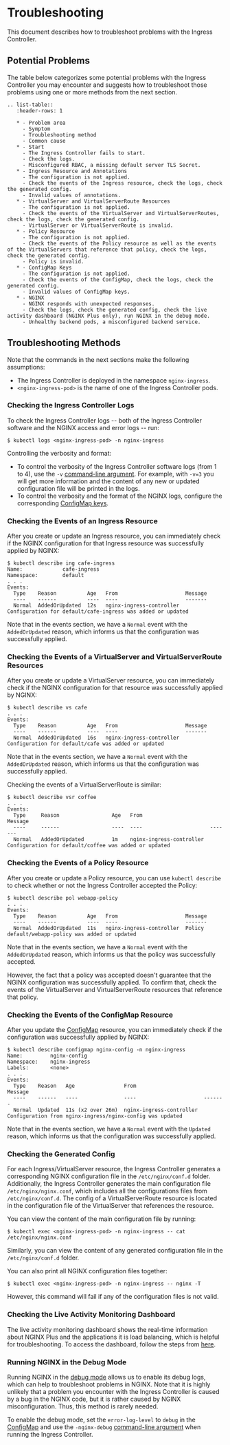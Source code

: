 # Troubleshooting

This document describes how to troubleshoot problems with the Ingress Controller.

## Potential Problems

The table below categorizes some potential problems with the Ingress Controller you may encounter and suggests how to troubleshoot those problems using one or more methods from the next section.

```eval_rst
.. list-table::
   :header-rows: 1

   * - Problem area
     - Symptom
     - Troubleshooting method
     - Common cause
   * - Start
     - The Ingress Controller fails to start.
     - Check the logs.
     - Misconfigured RBAC, a missing default server TLS Secret.
   * - Ingress Resource and Annotations
     - The configuration is not applied.
     - Check the events of the Ingress resource, check the logs, check the generated config.
     - Invalid values of annotations.
   * - VirtualServer and VirtualServerRoute Resources
     - The configuration is not applied.
     - Check the events of the VirtualServer and VirtualServerRoutes, check the logs, check the generated config.
     - VirtualServer or VirtualServerRoute is invalid.
   * - Policy Resource
     - The configuration is not applied.
     - Check the events of the Policy resource as well as the events of the VirtualServers that reference that policy, check the logs, check the generated config.
     - Policy is invalid.
   * - ConfigMap Keys
     - The configuration is not applied.
     - Check the events of the ConfigMap, check the logs, check the generated config. 
     - Invalid values of ConfigMap keys.
   * - NGINX
     - NGINX responds with unexpected responses.
     - Check the logs, check the generated config, check the live activity dashboard (NGINX Plus only), run NGINX in the debug mode.
     - Unhealthy backend pods, a misconfigured backend service. 
```

## Troubleshooting Methods

Note that the commands in the next sections make the following assumptions:
* The Ingress Controller is deployed in the namespace `nginx-ingress`.
* `<nginx-ingress-pod>` is the name of one of the Ingress Controller pods.

### Checking the Ingress Controller Logs

To check the Ingress Controller logs -- both of the Ingress Controller software and the NGINX access and error logs -- run:
```
$ kubectl logs <nginx-ingress-pod> -n nginx-ingress
```

Controlling the verbosity and format:
* To control the verbosity of the Ingress Controller software logs (from 1 to 4), use the `-v` [command-line argument](/nginx-ingress-controller/configuration/global-configuration/command-line-arguments). For example, with `-v=3` you will get more information and the content of any new or updated configuration file will be printed in the logs.
* To control the verbosity and the format of the NGINX logs, configure the corresponding [ConfigMap keys](/nginx-ingress-controller/configuration/global-configuration/configmap-resource).

### Checking the Events of an Ingress Resource

After you create or update an Ingress resource, you can immediately check if the NGINX configuration for that Ingress resource was successfully applied by NGINX:
```
$ kubectl describe ing cafe-ingress
Name:             cafe-ingress
Namespace:        default
. . .
Events:
  Type    Reason          Age   From                      Message
  ----    ------          ----  ----                      -------
  Normal  AddedOrUpdated  12s   nginx-ingress-controller  Configuration for default/cafe-ingress was added or updated
```
Note that in the events section, we have a `Normal` event with the `AddedOrUpdated` reason, which informs us that the configuration was successfully applied.

### Checking the Events of a VirtualServer and VirtualServerRoute Resources

After you create or update a VirtualServer resource, you can immediately check if the NGINX configuration for that  resource was successfully applied by NGINX:
```
$ kubectl describe vs cafe
. . .
Events:
  Type    Reason          Age   From                      Message
  ----    ------          ----  ----                      -------
  Normal  AddedOrUpdated  16s   nginx-ingress-controller  Configuration for default/cafe was added or updated
```
Note that in the events section, we have a `Normal` event with the `AddedOrUpdated` reason, which informs us that the configuration was successfully applied.

Checking the events of a VirtualServerRoute is similar:
```
$ kubectl describe vsr coffee 
. . .
Events:
  Type     Reason                 Age   From                      Message
  ----     ------                 ----  ----                      -------
  Normal   AddedOrUpdated         1m    nginx-ingress-controller  Configuration for default/coffee was added or updated
```

### Checking the Events of a Policy Resource

After you create or update a Policy resource, you can use `kubectl describe` to check whether or not the Ingress Controller accepted the Policy:
```
$ kubectl describe pol webapp-policy
. . .
Events:
  Type    Reason          Age   From                      Message
  ----    ------          ----  ----                      -------
  Normal  AddedOrUpdated  11s   nginx-ingress-controller  Policy default/webapp-policy was added or updated
```
Note that in the events section, we have a `Normal` event with the `AddedOrUpdated` reason, which informs us that the policy was successfully accepted.

However, the fact that a policy was accepted doesn't guarantee that the NGINX configuration was successfully applied. To confirm that, check the events of the VirtualServer and VirtualServerRoute resources that reference that policy.

### Checking the Events of the ConfigMap Resource

After you update the [ConfigMap](/nginx-ingress-controller/configuration/global-configuration/configmap-resource) resource, you can immediately check if the configuration was successfully applied by NGINX:
```
$ kubectl describe configmap nginx-config -n nginx-ingress
Name:         nginx-config
Namespace:    nginx-ingress
Labels:       <none>
. . .
Events:
  Type    Reason   Age                From                      Message
  ----    ------   ----               ----                      -------
  Normal  Updated  11s (x2 over 26m)  nginx-ingress-controller  Configuration from nginx-ingress/nginx-config was updated
```
Note that in the events section, we have a `Normal` event with the `Updated` reason, which informs us that the configuration was successfully applied.

### Checking the Generated Config

For each Ingress/VirtualServer resource, the Ingress Controller generates a corresponding NGINX configuration file in the `/etc/nginx/conf.d` folder. Additionally, the Ingress Controller generates the main configuration file `/etc/nginx/nginx.conf`, which includes all the configurations files from `/etc/nginx/conf.d`. The config of a VirtualServerRoute resource is located in the configuration file of the VirtualServer that references the resource.

You can view the content of the main configuration file by running:
```
$ kubectl exec <nginx-ingress-pod> -n nginx-ingress -- cat /etc/nginx/nginx.conf
```

Similarly, you can view the content of any generated configuration file in the `/etc/nginx/conf.d` folder. 

You can also print all NGINX configuration files together:
```
$ kubectl exec <nginx-ingress-pod> -n nginx-ingress -- nginx -T
```
However, this command will fail if any of the configuration files is not valid.

### Checking the Live Activity Monitoring Dashboard

The live activity monitoring dashboard shows the real-time information about NGINX Plus and the applications it is load balancing, which is helpful for troubleshooting. To access the dashboard, follow the steps from [here](/nginx-ingress-controller/logging-and-monitoring/status-page).

### Running NGINX in the Debug Mode

Running NGINX in the [debug mode](https://docs.nginx.com/nginx/admin-guide/monitoring/debugging/) allows us to enable its debug logs, which can help to troubleshoot problems in NGINX. Note that it is highly unlikely that a problem you encounter with the Ingress Controller is caused by a bug in the NGINX code, but it is rather caused by NGINX misconfiguration. Thus, this method is rarely needed.

To enable the debug mode, set the `error-log-level` to `debug` in the [ConfigMap](/nginx-ingress-controller/configuration/global-configuration/configmap-resource) and use the `-nginx-debug` [command-line argument](/nginx-ingress-controller/configuration/global-configuration/command-line-arguments) when running the Ingress Controller.
